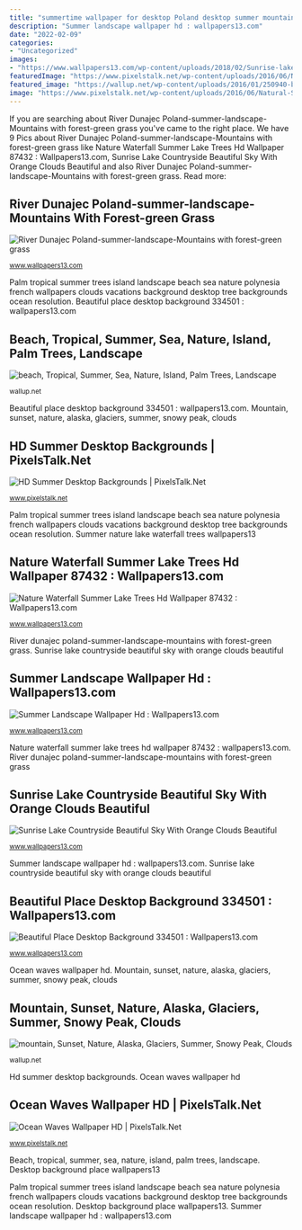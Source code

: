 ```yaml
---
title: "summertime wallpaper for desktop Poland desktop summer mountains river sky forest grass landscape dunajec wallpapers backgrounds wallpapers13 resolution"
description: "Summer landscape wallpaper hd : wallpapers13.com"
date: "2022-02-09"
categories:
- "Uncategorized"
images:
- "https://www.wallpapers13.com/wp-content/uploads/2018/02/Sunrise-lake-countryside-beautiful-sky-with-orange-clouds-beautiful-pink-flowers-green-trees-Summer-Wallpaper-Hd-1920x1200-1920x1080.jpg"
featuredImage: "https://www.pixelstalk.net/wp-content/uploads/2016/06/Natural-Summer-Ocean-Wave-Desktop-HD-Wallpaper.jpg"
featured_image: "https://wallup.net/wp-content/uploads/2016/01/250940-beach-tropical-summer-sea-nature-island-palm_trees-landscape-clouds-French_Polynesia-Vacations.jpg"
image: "https://www.pixelstalk.net/wp-content/uploads/2016/06/Natural-Summer-Ocean-Wave-Desktop-HD-Wallpaper.jpg"
---
```


If you are searching about River Dunajec Poland-summer-landscape-Mountains with forest-green grass you've came to the right place. We have 9 Pics about River Dunajec Poland-summer-landscape-Mountains with forest-green grass like Nature Waterfall Summer Lake Trees Hd Wallpaper 87432 : Wallpapers13.com, Sunrise Lake Countryside Beautiful Sky With Orange Clouds Beautiful and also River Dunajec Poland-summer-landscape-Mountains with forest-green grass. Read more:

## River Dunajec Poland-summer-landscape-Mountains With Forest-green Grass

![River Dunajec Poland-summer-landscape-Mountains with forest-green grass](http://www.wallpapers13.com/wp-content/uploads/2015/12/River-Dunajec-Poland-summer-landscape-Mountains-with-forest-green-grass-blue-sky-Desktop-Wallpaper-HD.jpg "Ocean waves wallpaper hd")

<small>www.wallpapers13.com</small>

Palm tropical summer trees island landscape beach sea nature polynesia french wallpapers clouds vacations background desktop tree backgrounds ocean resolution. Beautiful place desktop background 334501 : wallpapers13.com

## Beach, Tropical, Summer, Sea, Nature, Island, Palm Trees, Landscape

![beach, Tropical, Summer, Sea, Nature, Island, Palm Trees, Landscape](https://wallup.net/wp-content/uploads/2016/01/250940-beach-tropical-summer-sea-nature-island-palm_trees-landscape-clouds-French_Polynesia-Vacations.jpg "Sunrise lake countryside beautiful sky with orange clouds beautiful")

<small>wallup.net</small>

Beautiful place desktop background 334501 : wallpapers13.com. Mountain, sunset, nature, alaska, glaciers, summer, snowy peak, clouds

## HD Summer Desktop Backgrounds | PixelsTalk.Net

![HD Summer Desktop Backgrounds | PixelsTalk.Net](https://www.pixelstalk.net/wp-content/uploads/2016/05/Summer-HD-Sunshine-Wallpapers.jpg "Summer nature lake waterfall trees wallpapers13")

<small>www.pixelstalk.net</small>

Palm tropical summer trees island landscape beach sea nature polynesia french wallpapers clouds vacations background desktop tree backgrounds ocean resolution. Summer nature lake waterfall trees wallpapers13

## Nature Waterfall Summer Lake Trees Hd Wallpaper 87432 : Wallpapers13.com

![Nature Waterfall Summer Lake Trees Hd Wallpaper 87432 : Wallpapers13.com](https://www.wallpapers13.com/wp-content/uploads/2016/01/Nature_waterfall_summer_lake_trees_hd-wallpaper-87432-1440x900.jpg "Nature waterfall summer lake trees hd wallpaper 87432 : wallpapers13.com")

<small>www.wallpapers13.com</small>

River dunajec poland-summer-landscape-mountains with forest-green grass. Sunrise lake countryside beautiful sky with orange clouds beautiful

## Summer Landscape Wallpaper Hd : Wallpapers13.com

![Summer Landscape Wallpaper Hd : Wallpapers13.com](http://www.wallpapers13.com/wp-content/uploads/2015/12/Summer-Landscape-Wallpaper-HD-1440x900.jpg "Beautiful place desktop background 334501 : wallpapers13.com")

<small>www.wallpapers13.com</small>

Nature waterfall summer lake trees hd wallpaper 87432 : wallpapers13.com. River dunajec poland-summer-landscape-mountains with forest-green grass

## Sunrise Lake Countryside Beautiful Sky With Orange Clouds Beautiful

![Sunrise Lake Countryside Beautiful Sky With Orange Clouds Beautiful](https://www.wallpapers13.com/wp-content/uploads/2018/02/Sunrise-lake-countryside-beautiful-sky-with-orange-clouds-beautiful-pink-flowers-green-trees-Summer-Wallpaper-Hd-1920x1200-1920x1080.jpg "Landscape summer country desktop wallpapers background scenery pc wallpapers13 nature roads road bing living pretty countryside")

<small>www.wallpapers13.com</small>

Summer landscape wallpaper hd : wallpapers13.com. Sunrise lake countryside beautiful sky with orange clouds beautiful

## Beautiful Place Desktop Background 334501 : Wallpapers13.com

![Beautiful Place Desktop Background 334501 : Wallpapers13.com](http://www.wallpapers13.com/wp-content/uploads/2015/12/Beautiful-place-desktop-background-334501.jpg "Summer nature lake waterfall trees wallpapers13")

<small>www.wallpapers13.com</small>

Ocean waves wallpaper hd. Mountain, sunset, nature, alaska, glaciers, summer, snowy peak, clouds

## Mountain, Sunset, Nature, Alaska, Glaciers, Summer, Snowy Peak, Clouds

![mountain, Sunset, Nature, Alaska, Glaciers, Summer, Snowy Peak, Clouds](https://wallup.net/wp-content/uploads/2016/02/242300-mountain-sunset-nature-Alaska-glaciers-summer-snowy_peak-clouds.jpg "Landscape summer country desktop wallpapers background scenery pc wallpapers13 nature roads road bing living pretty countryside")

<small>wallup.net</small>

Hd summer desktop backgrounds. Ocean waves wallpaper hd

## Ocean Waves Wallpaper HD | PixelsTalk.Net

![Ocean Waves Wallpaper HD | PixelsTalk.Net](https://www.pixelstalk.net/wp-content/uploads/2016/06/Natural-Summer-Ocean-Wave-Desktop-HD-Wallpaper.jpg "River dunajec poland-summer-landscape-mountains with forest-green grass")

<small>www.pixelstalk.net</small>

Beach, tropical, summer, sea, nature, island, palm trees, landscape. Desktop background place wallpapers13

Palm tropical summer trees island landscape beach sea nature polynesia french wallpapers clouds vacations background desktop tree backgrounds ocean resolution. Desktop background place wallpapers13. Summer landscape wallpaper hd : wallpapers13.com

